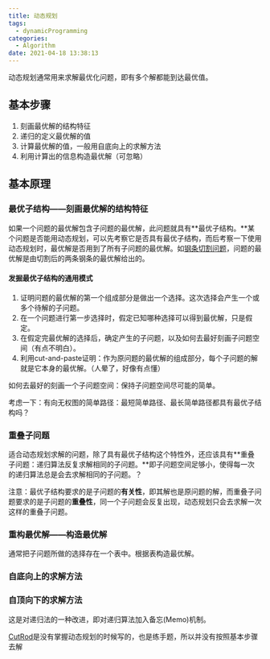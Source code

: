 ```yaml
---
title: 动态规划
tags:
  - dynamicProgramming
categories:
  - Algorithm
date: 2021-04-18 13:38:13
---
```



动态规划通常用来求解最优化问题，即有多个解都能到达最优值。

## 基本步骤

1. 刻画最优解的结构特征
2. 递归的定义最优解的值
3. 计算最优解的值，一般用自底向上的求解方法
4. 利用计算出的信息构造最优解（可忽略）

<!-- more -->

## 基本原理

### 最优子结构——刻画最优解的结构特征

如果一个问题的最优解包含子问题的最优解，此问题就具有**最优子结构。**某个问题是否能用动态规划，可以先考察它是否具有最优子结构，而后考察一下使用动态规划时，最优解是否用到了所有子问题的最优解。如[钢条切割问题](2021/04/18/CutRod/)，问题的最优解是由切割后的两条钢条的最优解给出的。

#### 发掘最优子结构的通用模式

1. 证明问题的最优解的第一个组成部分是做出一个选择。这次选择会产生一个或多个待解的子问题。
2. 在一个问题进行第一步选择时，假定已知哪种选择可以得到最优解，只是假定。
3. 在假定完最优解的选择后，确定产生的子问题，以及如何去最好刻画子问题空间（有点不明白）。
4. 利用cut-and-paste证明：作为原问题的最优解的组成部分，每个子问题的解就是它本身的最优解。（人晕了，好像有点懂）

如何去最好的刻画一个子问题空间：保持子问题空间尽可能的简单。

考虑一下：有向无权图的简单路径：最短简单路径、最长简单路径都具有最优子结构吗？

### 重叠子问题

适合动态规划求解的问题，除了具有最优子结构这个特性外，还应该具有**重叠子问题：递归算法反复求解相同的子问题。**即子问题空间足够小，使得每一次的递归算法总是会去求解相同的子问题。？

注意：最优子结构要求的是子问题的**有关性**，即其解也是原问题的解，而重叠子问题要求的是子问题的**重叠性**，同一个子问题会反复出现，动态规划只会去求解一次这样的重叠子问题。

### 重构最优解——构造最优解

通常把子问题所做的选择存在一个表中。根据表构造最优解。

### 自底向上的求解方法

### 自顶向下的求解方法

这是对递归法的一种改进，即对递归算法加入备忘(Memo)机制。

[CutRod](https://blog.franzero.net/2021/04/18/CutRod/)是没有掌握动态规划的时候写的，也是练手题，所以并没有按照基本步骤去解